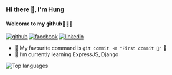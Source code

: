 ### Hi there 👋, I'm Hung
#### Welcome to my github🎉🎉🎉
[<img src='https://img.shields.io/badge/GitHub-100000?style=for-the-badge&logo=github&logoColor=white' alt='github'>](https://github.com/H2Q318) [<img src='https://img.shields.io/badge/Facebook-1877F2?style=for-the-badge&logo=facebook&logoColor=white' alt='facebook'>](https://www.facebook.com/Hi.I.am.Hunine/) [<img src='https://img.shields.io/badge/LinkedIn-0077B5?style=for-the-badge&logo=linkedin&logoColor=white' alt='linkedin'>](https://www.linkedin.com/in/hi-i-am-hunine/) 
- 👀 My favourite command is `git commit -m "First commit 🎉"` 🥴
- 🌱 I’m currently learning ExpressJS, Django

<!--- [<img src='https://img.shields.io/badge/Codeforces-445f9d?style=for-the-badge&logo=Codeforces&logoColor=white' alt='codeforces'>]() [<img src='https://img.shields.io/badge/-LeetCode-FFA116?style=for-the-badge&logo=LeetCode&logoColor=black' alt='codeforces'>]() --->

![Top languages](https://github-readme-stats.vercel.app/api/top-langs/?username=H2Q318&show_icons=true&theme=dracula)

<!-- ![](https://komarev.com/ghpvc/?username=H2Q318&color=lightgrey&style=flat-square&label=VIEWS)  -->

<!---
H2Q318/H2Q318 is a ✨ special ✨ repository because its `README.md` (this file) appears on your GitHub profile.
You can click the Preview link to take a look at your changes.
--->
